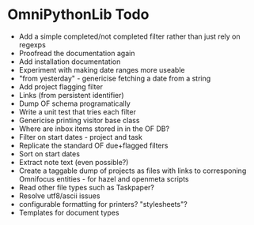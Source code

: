 # OmniPythonLib Todo
* Add a simple completed/not completed filter rather than just rely on regexps
* Proofread the documentation again
* Add installation documentation
* Experiment with making date ranges more useable
* "from yesterday" - genericise fetching a date from a string
* Add project flagging filter
* Links (from persistent identifier)
* Dump OF schema programatically
* Write a unit test that tries each filter
* Genericise printing visitor base class
* Where are inbox items stored in in the OF DB?
* Filter on start dates - project and task
* Replicate the standard OF due+flagged filters
* Sort on start dates
* Extract note text (even possible?)
* Create a taggable dump of projects as files with links to corresponing Omnifocus entities - for hazel and openmeta scripts
* Read other file types such as Taskpaper?
* Resolve utf8/ascii issues
* configurable formatting for printers? "stylesheets"?
* Templates for document types

